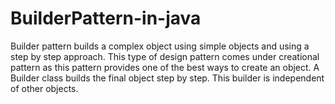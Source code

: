 # BuilderPattern-in-java
Builder pattern builds a complex object using simple objects and using a step by step approach. This type of design pattern comes under creational pattern as this pattern provides one of the best ways to create an object.  A Builder class builds the final object step by step. This builder is independent of other objects.
